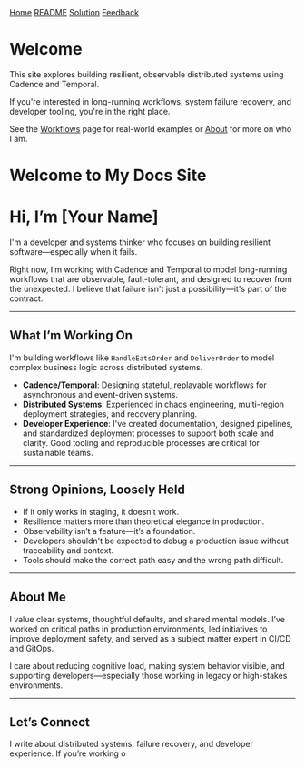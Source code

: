 <link rel="stylesheet" href="styles.css">

<nav>
  <a href="index.html">Home</a>
  <a href="readme.html">README</a>
  <a href="solution.html">Solution</a>
  <a href="feedback.html">Feedback</a>
</nav>

# Welcome

This site explores building resilient, observable distributed systems using Cadence and Temporal.

If you're interested in long-running workflows, system failure recovery, and developer tooling, you're in the right place.

See the [Workflows](workflows.html) page for real-world examples or [About](about.html) for more on who I am.

# Welcome to My Docs Site

# Hi, I’m [Your Name]

I'm a developer and systems thinker who focuses on building resilient software—especially when it fails.

Right now, I’m working with Cadence and Temporal to model long-running workflows that are observable, fault-tolerant, and designed to recover from the unexpected. I believe that failure isn't just a possibility—it's part of the contract.

---

## What I’m Working On

I'm building workflows like `HandleEatsOrder` and `DeliverOrder` to model complex business logic across distributed systems.

- **Cadence/Temporal**: Designing stateful, replayable workflows for asynchronous and event-driven systems.
- **Distributed Systems**: Experienced in chaos engineering, multi-region deployment strategies, and recovery planning.
- **Developer Experience**: I've created documentation, designed pipelines, and standardized deployment processes to support both scale and clarity. Good tooling and reproducible processes are critical for sustainable teams.

---

## Strong Opinions, Loosely Held

- If it only works in staging, it doesn’t work.
- Resilience matters more than theoretical elegance in production.
- Observability isn’t a feature—it’s a foundation.
- Developers shouldn't be expected to debug a production issue without traceability and context.
- Tools should make the correct path easy and the wrong path difficult.

---

## About Me

I value clear systems, thoughtful defaults, and shared mental models. I’ve worked on critical paths in production environments, led initiatives to improve deployment safety, and served as a subject matter expert in CI/CD and GitOps.

I care about reducing cognitive load, making system behavior visible, and supporting developers—especially those working in legacy or high-stakes environments.

---

## Let’s Connect

I write about distributed systems, failure recovery, and developer experience. If you’re working o
